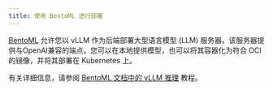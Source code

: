 ```yaml
---
title: 使用 BentoML 进行部署
---
```


[BentoML](https://github.com/bentoml/BentoML) 允许您以 vLLM 作为后端部署大型语言模型 (LLM) 服务器，该服务器提供与OpenAI兼容的端点。您可以在本地提供模型，也可以将其容器化为符合 OCI 的镜像，并将其部署在 Kubernetes 上。

有关详细信息，请参阅 [BentoML 文档中的 vLLM 推理](https://docs.bentoml.com/en/latest/use-cases/large-language-models/vllm.html) 教程。
